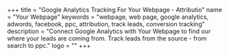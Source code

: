 +++
title = "Google Analytics Tracking For Your Webpage - Attributio"
name = "Your Webpage"
keywords = "webpage, web page, google analytics, adwords, facebook, ppc, attribution, track leads, conversion tracking"
description = "Connect Google Analytics with Your Webpage to find our where your leads are coming from. Track leads from the source - from search to ppc."
logo = ""
+++
